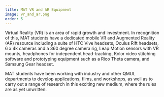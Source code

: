 ```yaml
---
title: MAT VR and AR Equipment
image: vr_and_ar.png
order: 5
---
```


Virtual Reality (VR) is an area of rapid growth and investment. In recognition of this, MAT students have a dedicated mobile VR and Augmented Reality (AR) resource including a suite of HTC Vive headsets, Oculus Rift headsets, 6 x 4k cameras and a 360 degree camera rig, Leap Motion sensors with VR mounts, headphones for independent head-tracking, Kolor video stitching software and prototyping equipment such as a Rico Theta camera, and Samsung Gear headset.

MAT students have been working with industry and other QMUL departments to develop applications, films, and workshops, as well as to carry out a range of research in this exciting new medium, where the rules are as yet unwritten.